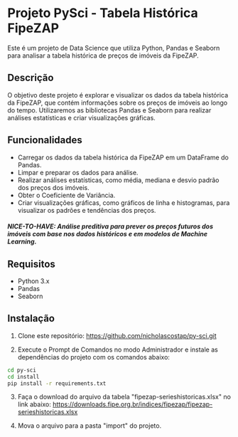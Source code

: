 # Projeto PySci - Tabela Histórica FipeZAP

Este é um projeto de Data Science que utiliza Python, Pandas e Seaborn para analisar a tabela histórica de preços de imóveis da FipeZAP.

## Descrição

O objetivo deste projeto é explorar e visualizar os dados da tabela histórica da FipeZAP, que contém informações sobre os preços de imóveis ao longo do tempo. Utilizaremos as bibliotecas Pandas e Seaborn para realizar análises estatísticas e criar visualizações gráficas.

## Funcionalidades

- Carregar os dados da tabela histórica da FipeZAP em um DataFrame do Pandas.
- Limpar e preparar os dados para análise.
- Realizar análises estatísticas, como média, mediana e desvio padrão dos preços dos imóveis.
- Obter o Coeficiente de Variância.
- Criar visualizações gráficas, como gráficos de linha e histogramas, para visualizar os padrões e tendências dos preços.

##### NICE-TO-HAVE: Análise preditiva para prever os preços futuros dos imóveis com base nos dados históricos e em modelos de Machine Learning.

## Requisitos

- Python 3.x
- Pandas
- Seaborn

## Instalação

1. Clone este repositório:
https://github.com/nicholascostap/py-sci.git

2. Execute o Prompt de Comandos no modo Administrador e instale as dependências do projeto com os comandos abaixo:
```bash
cd py-sci
cd install
pip install -r requirements.txt
```

3. Faça o download do arquivo da tabela "fipezap-serieshistoricas.xlsx"
no link abaixo:
https://downloads.fipe.org.br/indices/fipezap/fipezap-serieshistoricas.xlsx

4. Mova o arquivo para a pasta "import" do projeto.